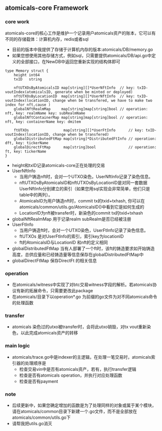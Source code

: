 ## atomicals-core Framework

### core work
atomicals-core的核心工作是维护一个记录用户atomicals资产的账本，它可以有不同的存储载体：计算机内存，redis或者sql

- 目前的版本中我提供了存储于计算机内存的版本:atomicals/DB/memory.go
- 如果您想使用其他存储方式，例如sql，只需要提供atomicals/DB/api.go中定义的全部接口，在NewDB中返回您重新实现的结构体即可
``` 
type Memory struct {
	height int64
	txID   string

	nftUTXOsByAtomicalsID map[string][]*UserNftInfo  // key: txID-voutIndex(atomicalsID, generate when be minted or deployed)
	nftUTXOsByLocationID  map[string][]*UserNftInfo  // key: txID-voutIndex(locationID, change when be transfered, we have to make two index for nft,cause )
	globalNftRealmMap     map[string]map[string]bool // operation: nft, key: realmName key: subRealmName
	globalNftContainerMap map[string]map[string]bool // operation: nft, key: containerName key: dmitem

	ftUTXOs                map[string][]*UserFtInfo      // key: txID-voutIndex(locationID, change when be transfered)
	globalDistributedFtMap map[string]*DistributedFtInfo // operation: dft, key: tickerName
	globalDirectFtMap      map[string]bool               // operation: ft, key: tickerName
}
``` 

- height和txID记录atomicals-core正在处理的交易
- UserNftInfo
    - 当用户铸造nft时，会对一个UTXO染色，UserNftInfo记录了染色信息。
    - nftUTXOsByAtomicalsID和nftUTXOsByLocationID是对同一套数据UserNftInfo分别建立的索引（如果您用sql实现会非常简单，他们只是table中的两列）。
    - AtomicalsID为用户铸造nft时，commit tx的txid+txhash, 你可以在atomicals/common/utils.go/AtomicalsID()中看到它是如何生成的
    - LocationID为nft被transfer时，新染色的commit tx的txid+txhash
- globalNftRealmMap 用于记录realm subRealm是否已经被注册
- UserFtInfo
    - 当用户铸造ft时，会对一个UTXO染色，UserFtInfo记录了染色信息。
    - ftUTXOs 是对UserFtInfo的索引，索引key为locationID
    - ft的AtomicalsID与LocationID 和nft的定义相同
- globalDistributedFtMap 当有人部署了一个ft时，该ft的铸造要求如开始铸造高度，总供应量和已经铸造量等信息保存在globalDistributedFtMap中
- globalDirectFtMap 保存DirectFt 的相关信息


### operation

- 在atomicals/witness中实现了对btc交易witness字段的解析。若atomicals协议有新的拓展命令，只需要更改此package
- 在atomicals/目录下以operation*.go 为前缀的go文件为对不同atomicals命令的处理函数

### transfer

- atomicals 染色过的utxo被transfer时，会将此utxo销毁，对tx vout重新染色，以此完成atomicals资产的转移

### main logic 

- atomicals/trace.go中是indexer的主逻辑，在处理一笔交易时，atomicals索引器的处理顺序是
    - 检查交易vin中是否有atomicals资产，若有，执行transfer逻辑
    - 检查是否有atomicals operation，并执行对应处理函数
    - 检查是否有payment

### note

- 后续更新中，如果您确定增加的函数是为了处理同样的对象或属于某个模块，请在atomicals/common目录下新建一个.go文件，而不是全部放在atomicals/common/utils.go下
- 请帮我把utils.go消灭